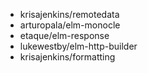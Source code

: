 - krisajenkins/remotedata
- arturopala/elm-monocle
- etaque/elm-response
- lukewestby/elm-http-builder
- krisajenkins/formatting

